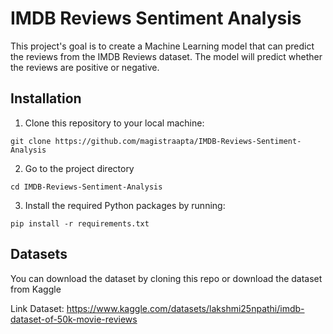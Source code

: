 
# IMDB Reviews Sentiment Analysis

This project's goal is to create a Machine Learning model that can predict the reviews from the IMDB Reviews dataset. The model will predict whether the reviews are positive or negative.
## Installation
1. Clone this repository to your local machine:
```
git clone https://github.com/magistraapta/IMDB-Reviews-Sentiment-Analysis
```
2. Go to the project directory
```
cd IMDB-Reviews-Sentiment-Analysis
```
3. Install the required Python packages by running:
```
pip install -r requirements.txt
```
## Datasets
You can download the dataset by cloning this repo or download the dataset from Kaggle

Link Dataset: https://www.kaggle.com/datasets/lakshmi25npathi/imdb-dataset-of-50k-movie-reviews

